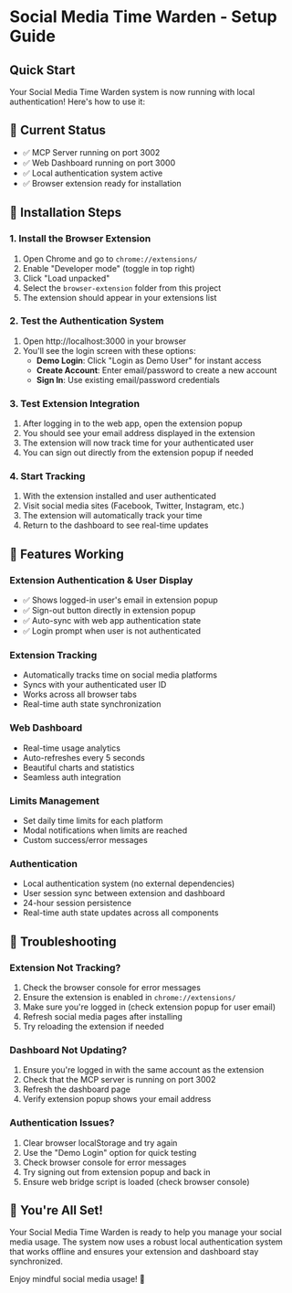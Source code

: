 # Social Media Time Warden - Setup Guide

## Quick Start

Your Social Media Time Warden system is now running with local authentication! Here's how to use it:

## 🚀 Current Status
- ✅ MCP Server running on port 3002
- ✅ Web Dashboard running on port 3000
- ✅ Local authentication system active
- ✅ Browser extension ready for installation

## 🔧 Installation Steps

### 1. Install the Browser Extension
1. Open Chrome and go to `chrome://extensions/`
2. Enable "Developer mode" (toggle in top right)
3. Click "Load unpacked"
4. Select the `browser-extension` folder from this project
5. The extension should appear in your extensions list

### 2. Test the Authentication System
1. Open http://localhost:3000 in your browser
2. You'll see the login screen with these options:
   - **Demo Login**: Click "Login as Demo User" for instant access
   - **Create Account**: Enter email/password to create a new account
   - **Sign In**: Use existing email/password credentials

### 3. Test Extension Integration
1. After logging in to the web app, open the extension popup
2. You should see your email address displayed in the extension
3. The extension will now track time for your authenticated user
4. You can sign out directly from the extension popup if needed

### 4. Start Tracking
1. With the extension installed and user authenticated
2. Visit social media sites (Facebook, Twitter, Instagram, etc.)
3. The extension will automatically track your time
4. Return to the dashboard to see real-time updates

## 🎯 Features Working

### Extension Authentication & User Display
- ✅ Shows logged-in user's email in extension popup
- ✅ Sign-out button directly in extension popup
- ✅ Auto-sync with web app authentication state
- ✅ Login prompt when user is not authenticated

### Extension Tracking
- Automatically tracks time on social media platforms
- Syncs with your authenticated user ID
- Works across all browser tabs
- Real-time auth state synchronization

### Web Dashboard
- Real-time usage analytics
- Auto-refreshes every 5 seconds
- Beautiful charts and statistics
- Seamless auth integration

### Limits Management
- Set daily time limits for each platform
- Modal notifications when limits are reached
- Custom success/error messages

### Authentication
- Local authentication system (no external dependencies)
- User session sync between extension and dashboard
- 24-hour session persistence
- Real-time auth state updates across all components

## 🔧 Troubleshooting

### Extension Not Tracking?
1. Check the browser console for error messages
2. Ensure the extension is enabled in `chrome://extensions/`
3. Make sure you're logged in (check extension popup for user email)
4. Refresh social media pages after installing
5. Try reloading the extension if needed

### Dashboard Not Updating?
1. Ensure you're logged in with the same account as the extension
2. Check that the MCP server is running on port 3002
3. Refresh the dashboard page
4. Verify extension popup shows your email address

### Authentication Issues?
1. Clear browser localStorage and try again
2. Use the "Demo Login" option for quick testing
3. Check browser console for error messages
4. Try signing out from extension popup and back in
5. Ensure web bridge script is loaded (check browser console)

## 🎉 You're All Set!

Your Social Media Time Warden is ready to help you manage your social media usage. The system now uses a robust local authentication system that works offline and ensures your extension and dashboard stay synchronized.

Enjoy mindful social media usage! 🌟
